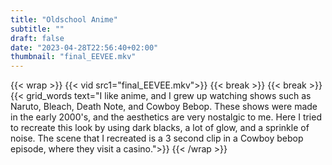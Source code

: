 ```yaml
---
title: "Oldschool Anime"
subtitle: ""
draft: false
date: "2023-04-28T22:56:40+02:00"
thumbnail: "final_EEVEE.mkv"
---
```

{{< wrap >}}
{{< vid src1="final_EEVEE.mkv">}}
{{< break >}}
{{< break >}}
{{< grid_words text="I like anime, and I grew up watching shows such as Naruto, Bleach, Death Note, and Cowboy Bebop. These shows were made in the early 2000's, and the aesthetics are very nostalgic to me. Here I tried to recreate this look by using dark blacks, a lot of glow, and a sprinkle of noise. The scene that I recreated is a 3 second clip in a Cowboy bebop episode, where they visit a casino.">}}
{{< /wrap >}}